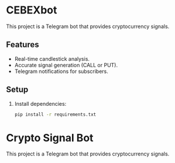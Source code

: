 # CEBEXbot
This project is a Telegram bot that provides cryptocurrency signals.

## Features
- Real-time candlestick analysis.
- Accurate signal generation (CALL or PUT).
- Telegram notifications for subscribers.

## Setup
1. Install dependencies:
   ```bash
   pip install -r requirements.txt
# Crypto Signal Bot

This project is a Telegram bot that provides cryptocurrency signals.
